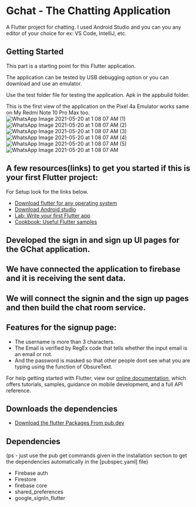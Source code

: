 # Gchat - The Chatting Application

A Flutter project for chatting. I used Android Studio and you can you any editor of your choice for ex: VS Code, IntelliJ, etc.

## Getting Started

This part is a starting point for this Flutter application.

The application can be tested by USB debugging option or you can download and use an emulator.

Use the test folder file for testing the application. Apk in the appbuild folder.

This is the first view of the application on the Pixel 4a Emulator works same on My Redmi Note 10 Pro Max too.
![WhatsApp Image 2021-05-20 at 1 08 07 AM (1)](https://user-images.githubusercontent.com/43877199/119232518-21d8ee80-bb43-11eb-895a-04a0164db6b9.jpeg) ![WhatsApp Image 2021-05-20 at 1 08 07 AM (2)](https://user-images.githubusercontent.com/43877199/119232545-361ceb80-bb43-11eb-8100-d023ab9c2264.jpeg)
![WhatsApp Image 2021-05-20 at 1 08 07 AM (3)](https://user-images.githubusercontent.com/43877199/119232616-741a0f80-bb43-11eb-8d36-b2b77f55caec.jpeg) ![WhatsApp Image 2021-05-20 at 1 08 07 AM (4)](https://user-images.githubusercontent.com/43877199/119232633-7e3c0e00-bb43-11eb-9942-b73e19e92d64.jpeg)
![WhatsApp Image 2021-05-20 at 1 08 07 AM (5)](https://user-images.githubusercontent.com/43877199/119232640-8d22c080-bb43-11eb-95d3-b725ae021b26.jpeg) ![WhatsApp Image 2021-05-20 at 1 08 07 AM](https://user-images.githubusercontent.com/43877199/119232700-cb1fe480-bb43-11eb-98d7-e27118b4abc2.jpeg)


## A few resources(links) to get you started if this is your first Flutter project:
For Setup look for the links below.
- [Download flutter for any operating system](https://flutter.dev/docs/get-started/install)
- [Download Android studio](https://developer.android.com/studio)
- [Lab: Write your first Flutter app](https://flutter.dev/docs/get-started/codelab)
- [Cookbook: Useful Flutter samples](https://flutter.dev/docs/cookbook)

## Developed the sign in and sign up UI pages for the GChat application.
## We have connected the application to firebase and it is receiving the sent data.
## We will connect the signin and the sign up pages and then build the chat room service. 


## Features for the signup page:
- The username is more than 3 characters.
- The Email is verified by RegEx code that tells whether the input email is an email or not.
- And the password is masked so that other people dont see what you are typing using the function of ObsureText.

For help getting started with Flutter, view our
[online documentation](https://flutter.dev/docs), which offers tutorials,
samples, guidance on mobile development, and a full API reference.

## Downloads the dependencies
- [Download the flutter Packages From pub.dev](https://pub.dev/)

## Dependencies
(ps - just use the pub get commands given in the installation section to get the dependencies automatically in the [pubspec.yaml] file)
- Firebase auth
- Firestore
- firebase core
- shared_preferences
- google_signIn_flutter
